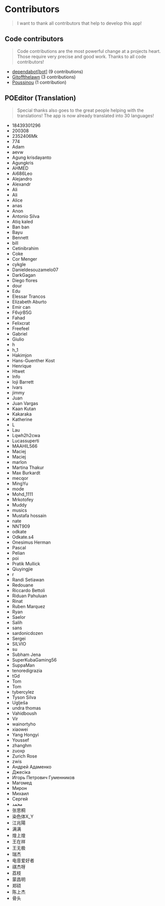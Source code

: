 # Contributors

> I want to thank all contributors that help to develop this app!

## Code contributors

> Code contributions are the most powerful change at a projects heart.
> Those require very precise and good work. Thanks to all code contributors!

 
* [dependabot[bot]](https://github.com/apps/dependabot) (9 contributions)  
* [Gitoffthelawn](https://github.com/Gitoffthelawn) (3 contributions)  
* [Poussinou](https://github.com/Poussinou) (1 contribution) 

## POEditor (Translation)

> Special thanks also goes to the great people helping with the translations!
> The app is now already translated into 30 languages!

 
* 18439301296  
* 200308  
* 2352406Mk  
* 774  
* Adam  
* aevw  
* Agung krisdayanto  
* Agungkris  
* AHMED  
* Ai686Leo  
* Alejandro  
* Alexandr  
* Ali  
* Ali  
* Alice  
* anas  
* Anon  
* Antonio Silva  
* Atiq kaled  
* Ban ban  
* Bayu  
* Bennett  
* bill  
* Cetinibrahim  
* Coke  
* Cor Menger  
* cykgle  
* Danieldesouzamelo07  
* DarkGagan  
* Diego flores   
* dour  
* Edu  
* Elessar Trancos  
* Elizabeth Aburto  
* Emir can  
* F6vjrB5G  
* Fahad  
* Felixcrat  
* Freefeel  
* Gabriel  
* Giulio  
* h  
* h_1  
* Hakimjon  
* Hans-Guenther Kost  
* Henrique  
* Htwet  
* Info  
* Ioji Barrett  
* Ivars   
* jimmy  
* Juan  
* Juan Vargas  
* Kaan Kutan  
* Kakaraka  
* Katherine  
* L  
* Lau  
* Lqwh2h2cwa  
* Lucassuperti  
* MAAHIL566  
* Maciej  
* Maciej   
* marlon  
* Martina Thakur  
* Max Burkardt  
* mecqor  
* MingYu  
* mode  
* Mohd_1111  
* Mrkotofey  
* Muddy  
* musics  
* Mustafa hossain  
* nate  
* NNT909  
* odkate  
* Odkate.s4  
* Onesimus Herman  
* Pascal  
* Pelian  
* poi  
* Pratik Mullick  
* Qiuyingjie  
* r  
* Randi Setiawan  
* Redouane  
* Riccardo Bettoli  
* Riduan Pahuluan  
* Rinat  
* Ruben Marquez   
* Ryan  
* Saelor  
* Salih  
* sans  
* sardonicdozen  
* Sergei  
* SILVIO  
* su  
* Subham Jena  
* SuperKubaGaming56  
* SuppaMan  
* tenoredigrazia  
* tGd  
* Tom  
* Tom  
* tybercylez  
* Tyson Silva  
* Uglješa  
* undra thomas  
* Vahidboush  
* Vir  
* wainortyho  
* xiaowei  
* Yang Hongyi  
* Youssef   
* zhanghm  
* zuoxp  
* Zurich Rose  
* zwis  
* Андрей Адаменко  
* Джесіка  
* Игорь Петрович Гуменников  
* Магомед  
* Мирон  
* Михаил  
* Сергей   
* محمد  
* 张思桐  
* 染色体X_Y  
* 江兆陽  
* 满满  
* 煌上煌  
* 王在祥  
* 王无极  
* 瑞杰  
* 电音爱好者  
* 祺杰呀  
* 荔枝  
* 蒙昌明  
* 郑硕  
* 陈上杰  
* 骨头 